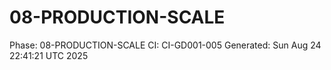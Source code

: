 # 08-PRODUCTION-SCALE
Phase: 08-PRODUCTION-SCALE
CI: CI-GD001-005
Generated: Sun Aug 24 22:41:21 UTC 2025
